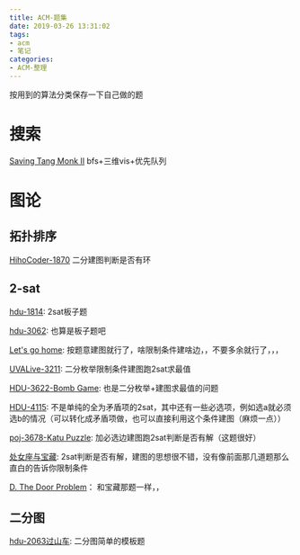 ```yaml
---
title: ACM-题集
date: 2019-03-26 13:31:02
tags:
- acm
- 笔记
categories:
- ACM-整理
---
```


按用到的算法分类保存一下自己做的题

<!-- more -->

# 搜索

[Saving Tang Monk II](https://vjudge.net/problem/HihoCoder-1828) bfs+三维vis+优先队列

# 图论

## 拓扑排序

[HihoCoder-1870](https://hihocoder.com/problemset/problem/1870) 二分建图判断是否有环


## 2-sat

[hdu-1814](http://acm.hdu.edu.cn/showproblem.php?pid=1814): 2sat板子题

[hdu-3062](http://acm.hdu.edu.cn/showproblem.php?pid=3062): 也算是板子题吧

[Let's go home](http://acm.hdu.edu.cn/showproblem.php?pid=1824): 按题意建图就行了，啥限制条件建啥边，，不要多余就行了，，，

[UVALive-3211](https://cn.vjudge.net/problem/UVALive-3211): 二分枚举限制条件建图跑2sat求最值

[HDU-3622-Bomb Game](http://acm.hdu.edu.cn/showproblem.php?pid=3622): 也是二分枚举+建图求最值的问题

[HDU-4115](http://acm.hdu.edu.cn/showproblem.php?pid=4115): 不是单纯的全为矛盾项的2sat，其中还有一些必选项，例如选a就必须选b的情况（可以转化成矛盾项做，也可以直接利用这个条件建图（麻烦一点））

[poj-3678-Katu Puzzle](http://poj.org/problem?id=3678): 加必选边建图跑2sat判断是否有解（这题很好）

[处女座与宝藏](https://ac.nowcoder.com/acm/contest/327/F): 2sat判断是否有解，建图的思想很不错，没有像前面那几道题那么直白的告诉你限制条件

[D. The Door Problem](https://codeforces.com/contest/776/problem/D)： 和宝藏那题一样，，

## 二分图

[hdu-2063过山车](http://acm.hdu.edu.cn/showproblem.php?pid=2063): 二分图简单的模板题
